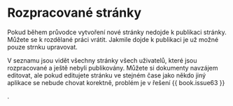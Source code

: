 # Rozpracované stránky

Pokud během průvodce vytvoření nové stránky nedojde k publikaci stránky. Můžete se k rozdělané práci vrátit. Jakmile dojde k publikaci je už možné pouze strnku upravovat.

V seznamu jsou vidět všechny stránky všech uživatelů, které jsou rozpracované a ještě nebyli publikovány. Můžete si dokumenty navzájem editovat, ale pokud editujete stránku ve stejném čase jako někdo jiný aplikace se nebude chovat korektně, problém je v řešení {{ book.issue63 }}

.




